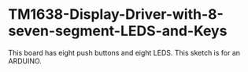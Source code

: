 # TM1638-Display-Driver-with-8-seven-segment-LEDS-and-Keys
This board has eight push buttons and eight LEDS. This sketch is for an ARDUINO.
